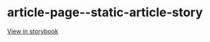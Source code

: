 # article-page--static-article-story

[View in storybook](https://raw.githack.com/Independent-Digital-News-and-Media-Ltd/standard-pwamp-sb/PR-419-sb/index.html?path=/story/article-page--static-article-story)